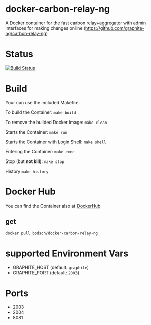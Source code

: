 # docker-carbon-relay-ng

A Docker container for the fast carbon relay+aggregator with admin interfaces for making changes online (https://github.com/graphite-ng/carbon-relay-ng)

# Status

[![Build Status](https://travis-ci.org/bodsch/docker-carbon-relay-ng.svg?branch=1702-02)](https://travis-ci.org/bodsch/docker-carbon-relay-g)


# Build

Your can use the included Makefile.

To build the Container: ```make build```

To remove the builded Docker Image: ```make clean```

Starts the Container: ```make run```

Starts the Container with Login Shell: ```make shell```

Entering the Container: ```make exec```

Stop (but **not kill**): ```make stop```

History ```make history```


# Docker Hub

You can find the Container also at  [DockerHub](https://hub.docker.com/r/bodsch/docker-carbon-relay-ng)

## get

    docker pull bodsch/docker-carbon-relay-ng


# supported Environment Vars

  - GRAPHITE_HOST  (default: ```graphite```)
  - GRAPHITE_PORT  (default: ```2003```)


# Ports

 - 2003
 - 2004
 - 8081

